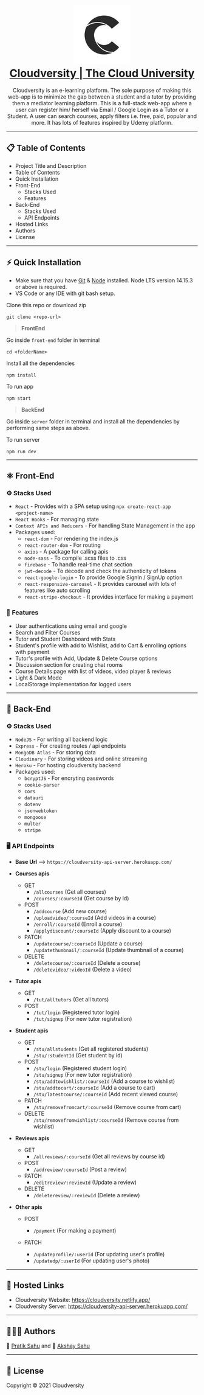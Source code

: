 <h1 align="center">
  <img src="./src/assets/images/logo.jpg" width="150px"/><br/>
  <strong><a href="https://cloudversity.netlify.app/">Cloudversity | The Cloud University</a></strong>
</h1>
<p align="center">Cloudversity is an e-learning platform. The sole purpose of making this web-app is to minimize the gap between a student and a tutor by providing them a mediator learning platform. This is a full-stack web-app where a user can register him/ herself via Email / Google Login as a Tutor or a Student. A user can search courses, apply filters i.e. free, paid, popular and more. It has lots of features inspired by Udemy platform.
</p>

---

## 📋 **Table of Contents**

- Project Title and Description
- Table of Contents
- Quick Installation
- Front-End
  - Stacks Used
  - Features
- Back-End
  - Stacks Used
  - API Endpoints
- Hosted Links
- Authors
- License
<!-- - Demo-preview -->

---

## ⚡ **Quick Installation**

- Make sure that you have [Git](https://git-scm.com/downloads) & [Node](https://nodejs.org) installed. Node LTS version 14.15.3 or above is required.
- VS Code or any IDE with git bash setup.

Clone this repo or download zip

```
git clone <repo-url>
```

> **FrontEnd**

Go inside `front-end` folder in terminal

```
cd <folderName>
```

Install all the dependencies

```
npm install
```

To run app

```
npm start
```

> **BackEnd**

Go inside `server` folder in terminal and install all the dependencies by performing same steps as above.

To run server

```
npm run dev
```

<!-- # Demo-Preview -->

---

## ⚛️ **Front-End**

### ⚙️ Stacks Used

- `React` - Provides with a SPA setup using `npx create-react-app <project-name>`
- `React Hooks` - For managing state
- `Context APIs and Reducers` - For handling State Management in the app
- Packages used:
  - `react-dom` - For rendering the index.js
  - `react-router-dom` - For routing
  - `axios` - A package for calling apis
  - `node-sass` - To compile .scss files to .css
  - `firebase` - To handle real-time chat section
  - `jwt-decode` - To decode and check the authenticity of tokens
  - `react-google-login` - To provide Google SignIn / SignUp option
  - `react-responsive-carousel` - It provides carousel with lots of features like auto scrolling
  - `react-stripe-checkout` - It provides interface for making a payment

### 🎯 Features

- User authentications using email and google
- Search and Filter Courses
- Tutor and Student Dashboard with Stats
- Student's profile with add to Wishlist, add to Cart & enrolling options with payment
- Tutor's profile with Add, Update & Delete Course options
- Discussion section for creating chat rooms
- Course Details page with list of videos, video player & reviews
- Light & Dark Mode
- LocalStorage implementation for logged users

---

## 🚀 **Back-End**

### ⚙️ Stacks Used

- `NodeJS` - For writing all backend logic
- `Express` - For creating routes / api endpoints
- `MongoDB Atlas` - For storing data
- `Cloudinary` - For storing videos and online streaming
- `Heroku` - For hosting cloudversity backend
- Packages used:
  - `bcryptJS` - For encryting passwords
  - `cookie-parser`
  - `cors`
  - `datauri`
  - `dotenv`
  - `jsonwebtoken`
  - `mongoose`
  - `multer`
  - `stripe`

### 🖥️ API Endpoints

- **Base Url** --> `https://cloudversity-api-server.herokuapp.com/`
- **Courses apis**

  - GET
    - `/allcourses` (Get all courses)
    - `/courses/:courseId` (Get course by id)
  - POST
    - `/addcourse` (Add new course)
    - `/uploadvideo/:courseId` (Add videos in a course)
    - `/enroll/:courseId` (Enroll a course)
    - `/applydiscount/:courseId` (Apply discount to a course)
  - PATCH
    - `/updatecourse/:courseId` (Update a course)
    - `/updatethumbnail/:courseId` (Update thumbnail of a course)
  - DELETE
    - `/deletecourse/:courseId` (Delete a course)
    - `/deletevideo/:videoId` (Delete a video)

- **Tutor apis**

  - GET
    - `/tut/alltutors` (Get all tutors)
  - POST
    - `/tut/login` (Registered tutor login)
    - `/tut/signup` (For new tutor registration)

- **Student apis**

  - GET
    - `/stu/allstudents` (Get all registered students)
    - `/stu/:studentId` (Get student by id)
  - POST
    - `/stu/login` (Registered student login)
    - `/stu/signup` (For new tutor registration)
    - `/stu/addtowishlist/:courseId` (Add a course to wishlist)
    - `/stu/addtocart/:courseId` (Add a course to cart)
    - `/stu/latestcourse/:courseId` (Add recent viewed course)
  - PATCH
    - `/stu/removefromcart/:courseId` (Remove course from cart)
  - DELETE
    - `/stu/removefromwishlist/:courseId` (Remove course from wishlist)

- **Reviews apis**

  - GET
    - `/allreviews/:courseId` (Get all reviews by course id)
  - POST
    - `/addreview/:courseId` (Post a review)
  - PATCH
    - `/editreview/:reviewId` (Update a review)
  - DELETE
    - `/deletereview/:reviewId` (Delete a review)

- **Other apis**

  - POST

    - `/payment` (For making a payment)

  - PATCH
    - `/updateprofile/:userId` (For updating user's profile)
    - `/updatedp/:userId` (For updating user's photo)

---

## 🔗 **Hosted Links**

- Cloudversity Website: https://cloudversity.netlify.app/
- Cloudversity Server: https://cloudversity-api-server.herokuapp.com/

---

## 👨🏻‍💻 **Authors**

👾 [Pratik Sahu](https://github.com/pratik-sahu-au13) and 👾 [Akshay Sahu](https://github.com/akshay-sahu-au13)

---

## 📝 **License**

Copyright © 2021 Cloudversity
